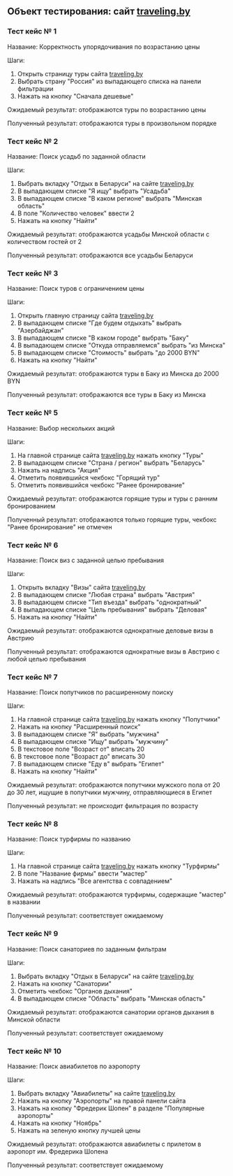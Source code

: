 ## Объект тестирования: сайт [traveling.by](https://traveling.by/)

### Тест кейс № 1
Название: Корректность упорядочивания по возрастанию цены

Шаги:
1. Открыть страницу туры сайта [traveling.by](https://traveling.by/)
2. Выбрать страну "Россия" из выпадающего списка на панели фильтрации
3. Нажать на кнопку "Сначала дешевые"

Ожидаемый результат: отображаются туры по возрастанию цены

Полученный результат: отображаются туры в произвольном порядке

### Тест кейс № 2
Название: Поиск усадьб по заданной области

Шаги:
1. Выбрать вкладку "Отдых в Беларуси" на сайте [traveling.by](https://traveling.by/)
2. В выпадающем списке "Я ищу" выбрать "Усадьба"
3. В выпадающем списке "В каком регионе" выбрать "Минская область"
4. В поле "Количество человек" ввести 2
5. Нажать на кнопку "Найти"

Ожидаемый результат: отображаются усадьбы Минской области с количеством гостей от 2

Полученный результат: отображаются все усадьбы Беларуси 

### Тест кейс № 3
Название: Поиск туров с ограничением цены

Шаги:
1. Открыть главную страницу сайта [traveling.by](https://traveling.by/)
2. В выпадающем списке "Где будем отдыхать" выбрать "Азербайджан"
3. В выпадающем списке "В каком городе" выбрать "Баку"
4. В выпадающем списке "Откуда отправляемся" выбрать "из Минска"
5. В выпадающем списке "Стоимость" выбрать "до 2000 BYN"
6. Нажать на кнопку "Найти"

Ожидаемый результат: отображаются туры в Баку из Минска до 2000 BYN

Полученный результат: отображаются все туры в Баку из Минска

### Тест кейс № 5
Название: Выбор нескольких акций

Шаги:
1. На главной странице сайта [traveling.by](https://traveling.by/) нажать кнопку "Туры"
2. В выпадающем списке "Страна / регион"  выбрать "Беларусь"
3. Нажать на надпись "Акция"
4. Отметить появившийся чекбокс "Горящий тур"
5. Отметить появившийся чекбокс "Ранее бронирование"

Ожидаемый результат: отображаются горящие туры и туры с ранним бронированием

Полученный результат: отображаются только горящие туры, чекбокс "Ранее бронирование" не отмечен

### Тест кейс № 6
Название: Поиск виз с заданной целью пребывания

Шаги:
1. Открыть вкладку "Визы" сайта [traveling.by](https://traveling.by/)
2. В выпадающем списке "Любая страна" выбрать "Австрия"
3. В выпадающем списке "Тип въезда" выбрать "однократный"
4. В выпадающем списке "Цель пребывания" выбрать "Деловая"
5. Нажать на кнопку "Найти"

Ожидаемый результат: отображаются однократные деловые визы в Австрию

Полученный результат: отображаются однократные визы в Австрию с любой целью пребывания


### Тест кейс № 7
Название: Поиск попутчиков по расширенному поиску

Шаги:
1. На главной странице сайта [traveling.by](https://traveling.by/) нажать кнопку "Попутчики"
2. Нажать на кнопку "Расширенный поиск"
3. В выпадающем списке "Я" выбрать "мужчина"
4. В выпадающем списке "Ищу" выбрать "мужчину"
5. В текстовое поле "Возраст от" вписать 20
6. В текстовое поле "Возраст до" вписать 30
7. В выпадающем списке "Еду в" выбрать "Египет"
8. Нажать на кнопку "Найти"

Ожидаемый результат: отображаются попутчики мужского пола от 20 до 30 лет, ищущие в попутчики мужчину, отправляющиеся в Египет

Полученный результат: не происходит фильтрация по возрасту

### Тест кейс № 8
Название: Поиск турфирмы по названию

Шаги:
1. На главной странице сайта [traveling.by](https://traveling.by/) нажать кнопку "Турфирмы"
2. В поле "Название фирмы" ввести "мастер"
3. Нажать на надпись "Все агентства с совпадением"

Ожидаемый результат: отображаются турфирмы, содержащие "мастер" в названии

Полученный результат: соответствует ожидаемому

### Тест кейс № 9
Название: Поиск санаториев по заданным фильтрам

Шаги:
1. Выбрать вкладку "Отдых в Беларуси" на сайте [traveling.by](https://traveling.by/)
2. Нажать на кнопку "Санатории"
3. Отметить чекбокс "Органов дыхания"
4. В выпадающем списке "Область" выбрать "Минская область"

Ожидаемый результат: отображаются санатории органов дыхания в Минской области

Полученный результат: соответствует ожидаемому

### Тест кейс № 10
Название: Поиск авиабилетов по аэропорту

Шаги:
1. Выбрать вкладку "Авиабилеты" на сайте [traveling.by](https://traveling.by/)
2. Нажать на кнопку "Аэропорты" на правой панели сайта
3. Нажать на кнопку "Фредерик Шопен" в разделе "Популярные аэропорты"
4. Нажать на кнопку "Ноябрь"
5. Нажать на зеленую кнопку лучшей цены

Ожидаемый результат: отображаются авиабилеты с прилетом в аэропорт им. Фредерика Шопена

Полученный результат: соответствует ожидаемому
